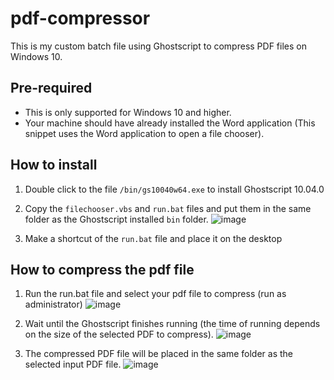 # pdf-compressor
This is my custom batch file using Ghostscript to compress PDF files on Windows 10.

## Pre-required

- This is only supported for Windows 10 and higher.
- Your machine should have already installed the Word application (This snippet uses the Word application to open a file chooser).

## How to install

1. Double click to the file `/bin/gs10040w64.exe` to install Ghostscript 10.04.0

2. Copy the `filechooser.vbs` and `run.bat` files and put them in the same folder as the Ghostscript installed `bin` folder.
![image](https://github.com/glorynguyen/pdf-compressor/assets/9473156/b4b8fda2-317e-4e42-9803-6e0644c643cb)


3. Make a shortcut of the `run.bat` file and place it on the desktop

## How to compress the pdf file
1. Run the run.bat file and select your pdf file to compress (run as administrator)
![image](https://github.com/glorynguyen/pdf-compressor/assets/9473156/e830210b-e8a3-4203-99fe-474a12d9f175)

2. Wait until the Ghostscript finishes running (the time of running depends on the size of the selected PDF to compress). 
![image](https://github.com/glorynguyen/pdf-compressor/assets/9473156/547ba6ea-9448-42e9-b58e-7a471861acc3)

3. The compressed PDF file will be placed in the same folder as the selected input PDF file.
![image](https://github.com/glorynguyen/pdf-compressor/assets/9473156/a3710d09-3cc6-472e-9ee4-a24049128a8d)
